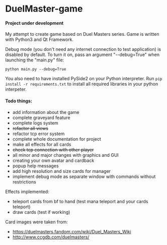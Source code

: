 # DuelMaster-game

#### Project under development

My attempt to create game based on Duel Masters series. Game is written with Python3 and Qt Framework.

Debug mode (you don't need any internet connection to test application) is disabled by default.
To turn it on, pass an argument "--debug=True" when launching the "main.py" file:

```python main.py --debug=True```

You also need to have installed PySide2 on your Python interpreter.
Run ```pip install -r requirements.txt``` to install all required libraries in your python interpeter.

#### Todo things:
* add information about the game
* complete graveyard feature
* complete logs system
* ~~refactor all views~~
* refactor tcp error system
* complete whole documentation for project
* make all effects for all cards
* ~~check tcp connection with other player~~
* all minor and major changes with graphics and GUI
* creating your own avatar and cardback
* popup help messages
* add high resolution and size cards for manager
* implement debug mode as separate window with commands without restrictions

Effects implemented:
* teleport cards from bf to hand (test mana teleport and your cards teleport)
* draw cards (test if working)


Card images were taken from:
* https://duelmasters.fandom.com/wiki/Duel_Masters_Wiki
* http://www.ccgdb.com/duelmasters/